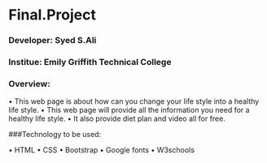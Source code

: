 # Final.Project


### Developer: Syed S.Ali
### Institue: Emily Griffith Technical College 

### Overview:

•	This web page is about how can you change your life style into a healthy life style.
•	This web page will provide all the information you need for a healthy life style. 
•	It also provide diet plan and video all for free.

###Technology to be used:

•	HTML
•	CSS
•	Bootstrap
•	Google fonts
•	W3schools

